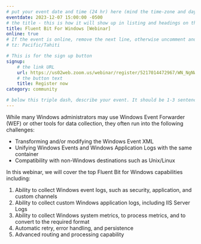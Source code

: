 ```yaml
---
# put your event date and time (24 hr) here (mind the time-zone and daylight saving time!):
eventdate: 2023-12-07 15:00:00 -0500
# the title - this is how it will show up in listing and headings on the site:
title: Fluent Bit For Windows [Webinar]
online: true
# If the event is online, remove the next line, otherwise uncomment and adjust it:
# tz: Pacific/Tahiti

# This is for the sign up button
signup:
    # the link URL
    url: https://us02web.zoom.us/webinar/register/5217014472967/WN_NgNWpDhmRjyP2a8JN8VYSQ
    # the button text
    title: Register now
category: community

# below this triple dash, describe your event. It should be 1-3 sentences
---
```


While many Windows administrators may use Windows Event Forwarder (WEF) or other tools for 
data collection, they often run into the following challenges:

* Transforming and/or modifying the Windows Event XML
* Unifying Windows Events and Windows Application Logs with the same container
* Compatibility with non-Windows destinations such as Unix/Linux

In this webinar, we will cover the top Fluent Bit for Windows capabilities including:

1. Ability to collect Windows event logs, such as security, application, and custom channels
2. Ability to collect custom Windows application logs, including IIS Server Logs
3. Ability to collect Windows system metrics, to process metrics, and to convert to the required format
4. Automatic retry, error handling, and persistence
5. Advanced routing and processing capability
